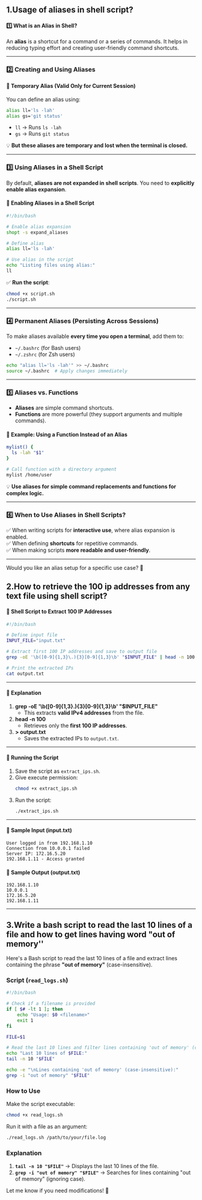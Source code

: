 ## 1.Usage of aliases in shell script?



#### **1️⃣ What is an Alias in Shell?**  
An **alias** is a shortcut for a command or a series of commands. It helps in reducing typing effort and creating user-friendly command shortcuts.

---

### **2️⃣ Creating and Using Aliases**
#### **🔹 Temporary Alias (Valid Only for Current Session)**
You can define an alias using:
```sh
alias ll='ls -lah'
alias gs='git status'
```
- `ll` → Runs `ls -lah`
- `gs` → Runs `git status`

💡 **But these aliases are temporary and lost when the terminal is closed.**

---

### **3️⃣ Using Aliases in a Shell Script**
By default, **aliases are not expanded in shell scripts**. You need to **explicitly enable alias expansion**.

#### **🔹 Enabling Aliases in a Shell Script**
```sh
#!/bin/bash

# Enable alias expansion
shopt -s expand_aliases

# Define alias
alias ll='ls -lah'

# Use alias in the script
echo "Listing files using alias:"
ll
```

✅ **Run the script**:
```sh
chmod +x script.sh
./script.sh
```

---

### **4️⃣ Permanent Aliases (Persisting Across Sessions)**
To make aliases available **every time you open a terminal**, add them to:  
- `~/.bashrc` (for Bash users)
- `~/.zshrc` (for Zsh users)

```sh
echo "alias ll='ls -lah'" >> ~/.bashrc
source ~/.bashrc  # Apply changes immediately
```

---

### **5️⃣ Aliases vs. Functions**
- **Aliases** are simple command shortcuts.
- **Functions** are more powerful (they support arguments and multiple commands).

#### **🔹 Example: Using a Function Instead of an Alias**
```sh
mylist() {
  ls -lah "$1"
}

# Call function with a directory argument
mylist /home/user
```

💡 **Use aliases for simple command replacements and functions for complex logic.**

---

### **6️⃣ When to Use Aliases in Shell Scripts?**
✅ When writing scripts for **interactive use**, where alias expansion is enabled.  
✅ When defining **shortcuts** for repetitive commands.  
✅ When making scripts **more readable and user-friendly**.

---

Would you like an alias setup for a specific use case? 🚀

## 2.How to retrieve the 100 ip addresses from any text file using shell script?

#### **🔹 Shell Script to Extract 100 IP Addresses**
```sh
#!/bin/bash

# Define input file
INPUT_FILE="input.txt"

# Extract first 100 IP addresses and save to output file
grep -oE '\b([0-9]{1,3}\.){3}[0-9]{1,3}\b' "$INPUT_FILE" | head -n 100 > output.txt

# Print the extracted IPs
cat output.txt
```

---

#### **🔹 Explanation**
1. **grep -oE '\b([0-9]{1,3}\.){3}[0-9]{1,3}\b' "$INPUT_FILE"**  
   - This extracts **valid IPv4 addresses** from the file.
2. **head -n 100**  
   - Retrieves only the **first 100 IP addresses**.
3. **> output.txt**  
   - Saves the extracted IPs to `output.txt`.

---

#### **🔹 Running the Script**
1. Save the script as `extract_ips.sh`.
2. Give execute permission:
   ```sh
   chmod +x extract_ips.sh
   ```
3. Run the script:
   ```sh
   ./extract_ips.sh
   ```

---

#### **🔹 Sample Input (input.txt)**
```
User logged in from 192.168.1.10
Connection from 10.0.0.1 failed
Server IP: 172.16.5.20
192.168.1.11 - Access granted
```

#### **🔹 Sample Output (output.txt)**
```
192.168.1.10
10.0.0.1
172.16.5.20
192.168.1.11
```
---

## 3.Write a bash script to read the last 10 lines of a file and how to get lines having word "out of memory''

Here's a Bash script to read the last 10 lines of a file and extract lines containing the phrase **"out of memory"** (case-insensitive).  

### **Script (`read_logs.sh`)**
```bash
#!/bin/bash

# Check if a filename is provided
if [ $# -lt 1 ]; then
    echo "Usage: $0 <filename>"
    exit 1
fi

FILE=$1

# Read the last 10 lines and filter lines containing 'out of memory' (case-insensitive)
echo "Last 10 lines of $FILE:"
tail -n 10 "$FILE"

echo -e "\nLines containing 'out of memory' (case-insensitive):"
grep -i "out of memory" "$FILE"
```

### **How to Use**
Make the script executable:
```bash
chmod +x read_logs.sh
```
Run it with a file as an argument:
```bash
./read_logs.sh /path/to/your/file.log
```

### **Explanation**
1. **`tail -n 10 "$FILE"`** → Displays the last 10 lines of the file.
2. **`grep -i "out of memory" "$FILE"`** → Searches for lines containing "out of memory" (ignoring case).

Let me know if you need modifications! 🚀
